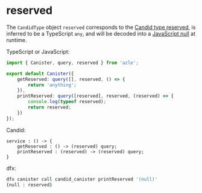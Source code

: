 # reserved

The `CandidType` object `reserved` corresponds to the [Candid type reserved](https://internetcomputer.org/docs/current/references/candid-ref#type-reserved), is inferred to be a TypeScript `any`, and will be decoded into a [JavaScript null](https://developer.mozilla.org/en-US/docs/Web/JavaScript/Reference/Operators/null) at runtime.

TypeScript or JavaScript:

```typescript
import { Canister, query, reserved } from 'azle';

export default Canister({
    getReserved: query([], reserved, () => {
        return 'anything';
    }),
    printReserved: query([reserved], reserved, (reserved) => {
        console.log(typeof reserved);
        return reserved;
    })
});
```

Candid:

```
service : () -> {
    getReserved : () -> (reserved) query;
    printReserved : (reserved) -> (reserved) query;
}
```

dfx:

```bash
dfx canister call candid_canister printReserved '(null)'
(null : reserved)
```
